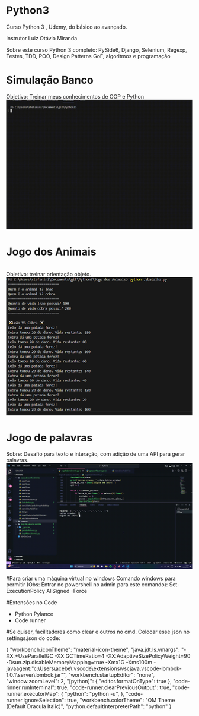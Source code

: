 # Python3
Curso Python 3 , Udemy, do básico ao avançado.

Instrutor
Luiz Otávio Miranda

Sobre este curso
Python 3 completo: PySide6, Django, Selenium, Regexp, Testes, TDD, POO, Design Patterns GoF, algoritmos e programação
# Simulação Banco
Objetivo: Treinar meus conhecimentos de OOP e Python
</br>
<img src="https://github.com/acebeR/Python3/blob/main/Banco/Simulador%20banco.gif?raw=true" alt="Minha imagem" width="600" />
# Jogo dos Animais
</br>
Objetivo: treinar orientação objeto.
<img src="https://github.com/acebeR/Python3/blob/main/Jogo%20dos%20Animais/image.png?raw=true" alt="Minha imagem" width="600" />

# Jogo de palavras
Sobre: Desafio para texto e interação, com adição de uma API para gerar palavras.
</br>
<img src="https://github.com/acebeR/Python3/blob/main/imagens/e3b778f9-d47b-4a72-a375-7ee5dd3742e8.gif" alt="Minha imagem" width="600" />

#Para criar uma máquina virtual no windows
Comando windows para permitir (Obs: Entrar no powershell no admin para este comando): Set-ExecutionPolicy AllSigned -Force

#Extensões no Code
- Python Pylance
- Code runner

#Se quiser, facilitadores como clear e outros no cmd. Colocar esse json no settings.json do code:

{
    "workbench.iconTheme": "material-icon-theme",
    "java.jdt.ls.vmargs": "-XX:+UseParallelGC -XX:GCTimeRatio=4 -XX:AdaptiveSizePolicyWeight=90 -Dsun.zip.disableMemoryMapping=true -Xmx1G -Xms100m -javaagent:\"c:\\Users\\acebe\\.vscode\\extensions\\vscjava.vscode-lombok-1.0.1\\server\\lombok.jar\"",
    "workbench.startupEditor": "none",
    "window.zoomLevel": 2,
    "[python]": {
        "editor.formatOnType": true
    },
    "code-rinner.runInteminal": true,
    "code-runner.clearPreviousOutput": true,
    "code-runner.executorMap": {
        "python": "python -u",
    },
    "code-runner.ignoreSelection": true,
    "workbench.colorTheme": "OM Theme (Default Dracula Italic)",
    "python.defaultInterpreterPath": "python"
}
